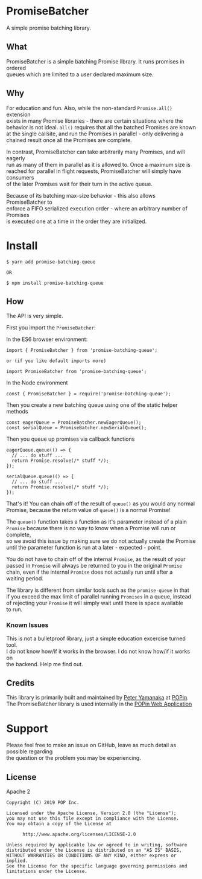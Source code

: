 # PromiseBatcher

A simple promise batching library.

## What

PromiseBatcher is a simple batching Promise library. It runs promises in ordered  
queues which are limited to a user declared maximum size.

## Why

For education and fun. Also, while the non-standard `Promise.all()` extension  
exists in many Promise libraries - there are certain situations where the  
behavior is not ideal. `all()` requires that all the batched Promises are known  
at the single callsite, and run the Promises in parallel - only delivering a  
chained result once all the Promises are complete.

In contrast, PromiseBatcher can take arbitrarily many Promises, and will eagerly  
run as many of them in parallel as it is allowed to. Once a maximum size is  
reached for parallel in flight requests, PromiseBatcher will simply have consumers  
of the later Promises wait for their turn in the active queue.

Because of its batching max-size behavior - this also allows PromiseBatcher to  
enforce a FIFO serialized execution order - where an arbitrary number of Promises  
is executed one at a time in the order they are initialized.

# Install

```
$ yarn add promise-batching-queue

OR

$ npm install promise-batching-queue
```

## How

The API is very simple.

First you import the `PromiseBatcher`:

In the ES6 browser environment:
```
import { PromiseBatcher } from 'promise-batching-queue';

or (if you like default imports more)

import PromiseBatcher from 'promise-batching-queue';
```

In the Node environment
```
const { PromiseBatcher } = require('promise-batching-queue');
```

Then you create a new batching queue using one of the static helper methods
```
const eagerQueue = PromiseBatcher.newEagerQueue();
const serialQueue = PromiseBatcher.newSerialQueue();
```

Then you queue up promises via callback functions
```
eagerQueue.queue(() => {
  // ... do stuff ...
  return Promise.resolve(/* stuff */);
});

serialQueue.queue(() => {
  // ... do stuff ...
  return Promise.resolve(/* stuff */);
});
```

That's it! You can chain off of the result of `queue()` as you would any normal  
Promise, because the return value of `queue()` is a normal Promise!

The `queue()` function takes a function as it's parameter instead of a plain  
`Promise` because there is no way to know when a Promise will run or complete,  
so we avoid this issue by making sure we do not actually create the Promise  
until the parameter function is run at a later - expected - point.

You do not have to chain off of the internal `Promise`, as the result of your  
passed in `Promise` will always be returned to you in the original `Promise`  
chain, even if the internal `Promise` does not actually run until after a  
waiting period.

The library is different from similar tools such as the `promise-queue` in that  
if you exceed the max limit of parallel running `Promises` in a queue, instead  
of rejecting your `Promise` it will simply wait until there is space available  
to run.

### Known Issues

This is not a bulletproof library, just a simple education excercise turned tool.  
I do not know how/if it works in the browser. I do not know how/if it works on  
the backend. Help me find out.

## Credits

This library is primarily built and maintained by [Peter Yamanaka](https://github.com/pyamsoft)
at [POPin](https://github.com/POPinNow).  
The PromiseBatcher library is used internally in the
[POPin Web Application](https://app.popinnow.com)

# Support

Please feel free to make an issue on GitHub, leave as much detail as possible regarding  
the question or the problem you may be experiencing.

## License

Apache 2

```
Copyright (C) 2019 POP Inc.

Licensed under the Apache License, Version 2.0 (the "License");
you may not use this file except in compliance with the License.
You may obtain a copy of the License at

      http://www.apache.org/licenses/LICENSE-2.0

Unless required by applicable law or agreed to in writing, software
distributed under the License is distributed on an "AS IS" BASIS,
WITHOUT WARRANTIES OR CONDITIONS OF ANY KIND, either express or implied.
See the License for the specific language governing permissions and
limitations under the License.
```

